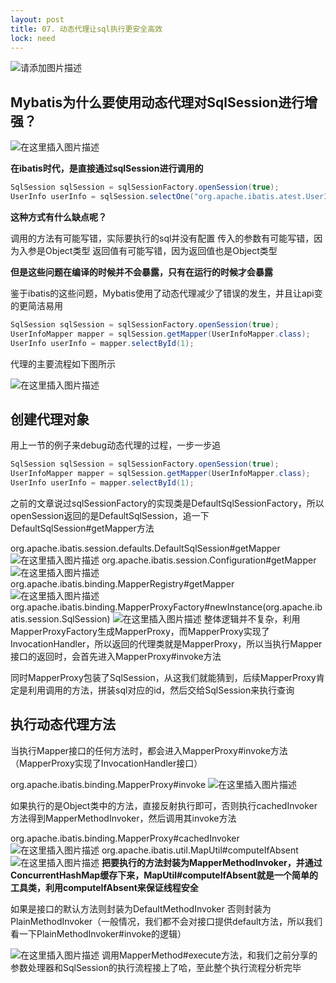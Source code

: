 ```yaml
---
layout: post
title: 07. 动态代理让sql执行更安全高效
lock: need
---
```


![请添加图片描述](https://img-blog.csdnimg.cn/fedf9e0a01de460ca897ac7d9e75ad41.jpg?)
## Mybatis为什么要使用动态代理对SqlSession进行增强？
![在这里插入图片描述](https://img-blog.csdnimg.cn/aa8e8c46c59c479280d6bf115f87903f.png?)

**在ibatis时代，是直接通过sqlSession进行调用的**
```java
SqlSession sqlSession = sqlSessionFactory.openSession(true);
UserInfo userInfo = sqlSession.selectOne("org.apache.ibatis.atest.UserInfoMapper.selectById", 1);
```
**这种方式有什么缺点呢？**

调用的方法有可能写错，实际要执行的sql并没有配置
传入的参数有可能写错，因为入参是Object类型
返回值有可能写错，因为返回值也是Object类型

**但是这些问题在编译的时候并不会暴露，只有在运行的时候才会暴露**


鉴于ibatis的这些问题，Mybatis使用了动态代理减少了错误的发生，并且让api变的更简洁易用
```java
SqlSession sqlSession = sqlSessionFactory.openSession(true);
UserInfoMapper mapper = sqlSession.getMapper(UserInfoMapper.class);
UserInfo userInfo = mapper.selectById(1);
```

代理的主要流程如下图所示

![在这里插入图片描述](https://img-blog.csdnimg.cn/5850364bbb1c4293955d878d5596884b.png?)
## 创建代理对象
用上一节的例子来debug动态代理的过程，一步一步追

```java
SqlSession sqlSession = sqlSessionFactory.openSession(true);
UserInfoMapper mapper = sqlSession.getMapper(UserInfoMapper.class);
UserInfo userInfo = mapper.selectById(1);
```
之前的文章说过sqlSessionFactory的实现类是DefaultSqlSessionFactory，所以openSession返回的是DefaultSqlSession，追一下
DefaultSqlSession#getMapper方法

org.apache.ibatis.session.defaults.DefaultSqlSession#getMapper
![在这里插入图片描述](https://img-blog.csdnimg.cn/5d73ee2684b04a3caf64e8b414bd0f65.png)
org.apache.ibatis.session.Configuration#getMapper
![在这里插入图片描述](https://img-blog.csdnimg.cn/a70953cfdaa247ee835df962bf76c641.png)
org.apache.ibatis.binding.MapperRegistry#getMapper
![在这里插入图片描述](https://img-blog.csdnimg.cn/7793867ac12b434ea00090e4cada7a64.png?)
org.apache.ibatis.binding.MapperProxyFactory#newInstance(org.apache.ibatis.session.SqlSession)
![在这里插入图片描述](https://img-blog.csdnimg.cn/9040a2e8fb2b437487dfb25ba6455fc3.png?)
整体逻辑并不复杂，利用MapperProxyFactory生成MapperProxy，而MapperProxy实现了InvocationHandler，所以返回的代理类就是MapperProxy，所以当执行Mapper接口的返回时，会首先进入MapperProxy#invoke方法

同时MapperProxy包装了SqlSession，从这我们就能猜到，后续MapperProxy肯定是利用调用的方法，拼装sql对应的id，然后交给SqlSession来执行查询
## 执行动态代理方法
当执行Mapper接口的任何方法时，都会进入MapperProxy#invoke方法（MapperProxy实现了InvocationHandler接口）

org.apache.ibatis.binding.MapperProxy#invoke
![在这里插入图片描述](https://img-blog.csdnimg.cn/b9732dfdf3d440fcb5a7ef770b9358ca.png)

如果执行的是Object类中的方法，直接反射执行即可，否则执行cachedInvoker方法得到MapperMethodInvoker，然后调用其invoke方法

org.apache.ibatis.binding.MapperProxy#cachedInvoker
![在这里插入图片描述](https://img-blog.csdnimg.cn/e4119ef695be486caa5135bd75d20c0f.png?)
org.apache.ibatis.util.MapUtil#computeIfAbsent
![在这里插入图片描述](https://img-blog.csdnimg.cn/ad10260249424df08fccc2fbd4e1c4d6.png?)
**把要执行的方法封装为MapperMethodInvoker，并通过ConcurrentHashMap缓存下来，MapUtil#computeIfAbsent就是一个简单的工具类，利用computeIfAbsent来保证线程安全**

如果是接口的默认方法则封装为DefaultMethodInvoker
否则封装为PlainMethodInvoker（一般情况，我们都不会对接口提供default方法，所以我们看一下PlainMethodInvoker#invoke的逻辑）

![在这里插入图片描述](https://img-blog.csdnimg.cn/fa6332ff72784f7b9f23672a5b59d4e2.png?)
调用MapperMethod#execute方法，和我们之前分享的参数处理器和SqlSession的执行流程接上了哈，至此整个执行流程分析完毕